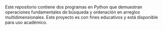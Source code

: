 Este repositorio contiene dos programas en Python que demuestran operaciones fundamentales de búsqueda y ordenación en arreglos multidimensionales.
Este proyecto es con fines educativos y está disponible para uso académico.
